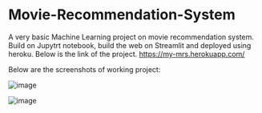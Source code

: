 # Movie-Recommendation-System

A very basic Machine Learning project on movie recommendation system. Build on Jupytrt notebook, build the web on Streamlit and deployed using heroku.
Below is the link of the project.
https://my-mrs.herokuapp.com/

Below are the screenshots of working project:

![image](https://user-images.githubusercontent.com/73235940/154838907-3da83782-c31e-436f-a3ce-f86478e943f7.png)


![image](https://user-images.githubusercontent.com/73235940/154838867-703ecdf2-ddab-47ea-b828-98c526cd1627.png)




